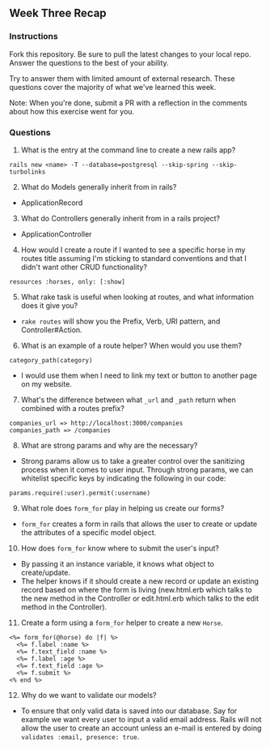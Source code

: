 ## Week Three Recap

### Instructions
Fork this repository. Be sure to pull the latest changes to your local repo. Answer the questions to the best of your ability.

Try to answer them with limited amount of external research. These questions cover the majority of what we've learned this week.

Note: When you're done, submit a PR with a reflection in the comments about how this exercise went for you.

### Questions

1. What is the entry at the command line to create a new rails app?

```
rails new <name> -T --database=postgresql --skip-spring --skip-turbolinks
```

2. What do Models generally inherit from in rails?
  * ApplicationRecord
3. What do Controllers generally inherit from in a rails project?
  * ApplicationController
4. How would I create a route if I wanted to see a specific horse in my routes title assuming I'm sticking to standard conventions and that I didn't want other CRUD functionality?

```
resources :horses, only: [:show]
```

5. What rake task is useful when looking at routes, and what information does it give you?
  * `rake routes` will show you the Prefix, Verb, URI pattern, and Controller#Action.
6. What is an example of a route helper? When would you use them?

```
category_path(category)
```

  * I would use them when I need to link my text or button to another page on my website.
7. What's the difference between what `_url` and `_path` return when combined with a routes prefix?

```
companies_url => http://localhost:3000/companies
companies_path => /companies
```

8. What are strong params and why are the necessary?
  * Strong params allow us to take a greater control over the sanitizing process when it comes to user input. Through strong params, we can whitelist specific keys by indicating the following in our code:

```
params.require(:user).permit(:username)
```

9. What role does `form_for` play in helping us create our forms?
  * `form_for` creates a form in rails that allows the user to create or update the attributes of a specific model object.
10. How does `form_for` know where to submit the user's input?
  * By passing it an instance variable, it knows what object to create/update.
  * The helper knows if it should create a new record or update an existing record based on where the form is living (new.html.erb which talks to the new method in the Controller or edit.html.erb which talks to the edit method in the Controller).
11. Create a form using a `form_for` helper to create a new `Horse`.

```
<%= form_for(@horse) do |f| %>
  <%= f.label :name %>
  <%= f.text_field :name %>
  <%= f.label :age %>
  <%= f.text_field :age %>
  <%= f.submit %>
<% end %>
```

12. Why do we want to validate our models?
  * To ensure that only valid data is saved into our database. Say for example we want every user to input a valid email address. Rails will not allow the user to create an account unless an e-mail is entered by doing `validates :email, presence: true`.

